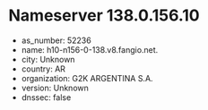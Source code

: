 # Nameserver 138.0.156.10

* as_number: 52236
* name: h10-n156-0-138.v8.fangio.net.
* city: Unknown
* country: AR
* organization: G2K ARGENTINA S.A.
* version: Unknown
* dnssec: false
